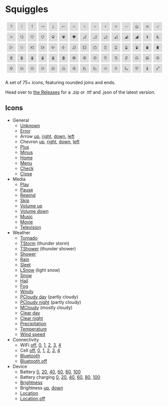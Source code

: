 # Squiggles

![Banner](banner.png)

A set of 75+ icons, featuring rounded joins and ends.

Head over to [the Releases](https://github.com/totallyhuman/squiggles/releases) for a .zip or .ttf and .json of the latest version.

## Icons

-   General
    -   [Unknown](icons/unknown.svg)
    -   [Error](icons/error.svg)
    -   Arrow [up](icons/arrow-up.svg), [right](icons/arrow-right.svg), [down](icons/arrow-down.svg), [left](icons/arrow-left.svg)
    -   Chevron [up](icons/chevron-up.svg), [right](icons/chevron-right.svg), [down](icons/chevron-down.svg), [left](icons/chevron-left.svg)
    -   [Plus](icons/plus.svg)
    -   [Minus](icons/minus.svg)
    -   [Home](icons/home.svg)
    -   [Menu](icons/menu.svg)
    -   [Check](icons/check.svg)
    -   [Close](icons/close.svg)
-   Media
    -   [Play](icons/play.svg)
    -   [Pause](icons/pause.svg)
    -   [Rewind](icons/rewind.svg)
    -   [Skip](icons/skip.svg)
    -   [Volume up](icons/volume-up.svg)
    -   [Volume down](icons/volume-down.svg)
    -   [Music](icons/music.svg)
    -   [Movie](icons/movie.svg)
    -   [Television](icons/television.svg)
-   Weather
    -   [Tornado](icons/tornado.svg)
    -   [TStorm](icons/tstorm.svg) (thunder storm)
    -   [TShower](icons/tshower.svg) (thunder shower)
    -   [Shower](icons/shower.svg)
    -   [Rain](icons/rain.svg)
    -   [Sleet](icons/sleet.svg)
    -   [LSnow](icons/lsnow.svg) (light snow)
    -   [Snow](icons/snow.svg)
    -   [Hail](icons/hail.svg)
    -   [Fog](icons/fog.svg)
    -   [Windy](icons/windy.svg)
    -   [PCloudy day](icons/pcloudy-day.svg) (partly cloudy)
    -   [PCloudy night](icons/pcloudy-night.svg) (partly cloudy)
    -   [MCloudy](icons/mcloudy.svg) (mostly cloudy)
    -   [Clear day](icons/clear-day.svg)
    -   [Clear night](icons/clear-night.svg)
    -   [Precipitation](icons/precipitation.svg)
    -   [Temperature](icons/temperature.svg)
    -   [Wind speed](icons/wind-speed.svg)
-   Connectivity
    -   WiFi [off](icons/wifi-off.svg), [0](icons/wifi-0.svg), [1](icons/wifi-1.svg), [2](icons/wifi-2.svg), [3](icons/wifi-3.svg), [4](icons/wifi-4.svg)
    -   Cell [off](icons/cell-off.svg), [0](icons/cell-0.svg), [1](icons/cell-1.svg), [2](icons/cell-2.svg), [3](icons/cell-3.svg), [4](icons/cell-4.svg)
    -   [Bluetooth](icons/bluetooth.svg)
    -   [Bluetooth off](icons/bluetooth-off.svg)
-   Device
    -   Battery [0](icons/battery-0.svg), [20](icons/battery-20.svg), [40](icons/battery-40.svg), [60](icons/battery-60.svg), [80](icons/battery-80.svg), [100](icons/battery-100.svg)
    -   Battery charging [0](icons/battery-charging-0.svg), [20](icons/battery-charging-20.svg), [40](icons/battery-charging-40.svg), [60](icons/battery-charging-60.svg), [80](icons/battery-charging-80.svg), [100](icons/battery-charging-100.svg)
    -   [Brightness](icons/brightness.svg)
    -   Brightness [up](icons/brightness-up.svg), [down](icons/brightness-down.svg)
    -   [Location](icons/location.svg)
    -   [Location off](icons/location-off.svg)
